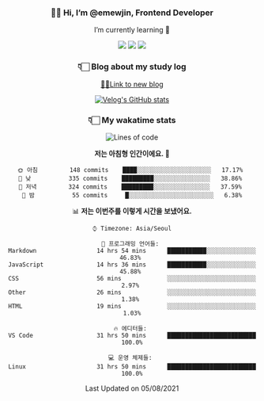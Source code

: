 <div align='center'>
  
### 👋🏻 Hi, I’m @emewjin, Frontend Developer 
I’m currently learning 🌱 
    
  <img src="https://img.shields.io/badge/javascript-F7DF1E?style=for-the-badge&logo=javascript&logoColor=black"/>
  <img src="https://img.shields.io/badge/react.js-61DAFB?style=for-the-badge&logo=react&logoColor=black"/>
    <img src="https://img.shields.io/badge/vue.js-4FC08D?style=for-the-badge&logo=vue.js&logoColor=white"/>

### 👇🏻 Blog about my study log
  [🏃🏻Link to new blog](https://emewjin.github.io/)  
  
 [![Velog's GitHub stats](https://velog-readme-stats.vercel.app/api?name=1703979&tag=javascript)](https://github.com/eungyeole/velog-readme-stats)


### 👇🏻 My wakatime stats  
  
<!--START_SECTION:waka-->
![Lines of code](https://img.shields.io/badge/%EC%A0%80%EB%8A%94%20%EC%97%AC%ED%83%9C%EA%B9%8C%EC%A7%80%20-77295%20%EC%A4%84%EC%9D%98%20%EC%BD%94%EB%93%9C%EB%A5%BC%20%EC%9E%91%EC%84%B1%ED%96%88%EC%96%B4%EC%9A%94.-blue)

**저는 아침형 인간이에요. 🐤** 

```text
🌞 아침         148 commits    ████░░░░░░░░░░░░░░░░░░░░░   17.17% 
🌆 낮　         335 commits    █████████░░░░░░░░░░░░░░░░   38.86% 
🌃 저녁         324 commits    █████████░░░░░░░░░░░░░░░░   37.59% 
🌙 밤　         55 commits     █░░░░░░░░░░░░░░░░░░░░░░░░   6.38%

```


📊 **저는 이번주를 이렇게 시간을 보냈어요.** 

```text
⌚︎ Timezone: Asia/Seoul

💬 프로그래밍 언어들: 
Markdown                 14 hrs 54 mins      ███████████░░░░░░░░░░░░░░   46.83% 
JavaScript               14 hrs 36 mins      ███████████░░░░░░░░░░░░░░   45.88% 
CSS                      56 mins             ░░░░░░░░░░░░░░░░░░░░░░░░░   2.97% 
Other                    26 mins             ░░░░░░░░░░░░░░░░░░░░░░░░░   1.38% 
HTML                     19 mins             ░░░░░░░░░░░░░░░░░░░░░░░░░   1.03%

🔥 에디터들: 
VS Code                  31 hrs 50 mins      █████████████████████████   100.0%

💻 운영 체제들: 
Linux                    31 hrs 50 mins      █████████████████████████   100.0%

```


 Last Updated on 05/08/2021
<!--END_SECTION:waka-->
 </div>
<!---
Emewjin/Emewjin is a ✨ special ✨ repository because its `README.md` (this file) appears on your GitHub profile.
You can click the Preview link to take a look at your changes.
--->

